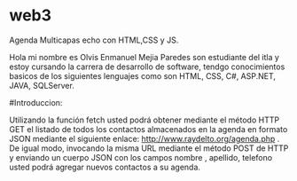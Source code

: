 # web3
Agenda Multicapas echo con  HTML,CSS y JS.

Hola mi nombre es  Olvis Enmanuel Mejia Paredes  son estudiante del  itla  y estoy cursando la carrera de desarrollo de software, tendgo conocimientos basicos de los siguientes lenguajes como son HTML, CSS, C#, ASP.NET, JAVA, SQLServer.

#Introduccion:

Utilizando la función fetch usted podrá obtener mediante el método HTTP GET el
listado de todos los contactos almacenados en la agenda en formato JSON mediante
el siguiente enlace: http://www.raydelto.org/agenda.php . De igual modo,
invocando la misma URL mediante el método POST de HTTP y enviando un cuerpo
JSON con los campos nombre , apellido, telefono usted podrá agregar nuevos
contactos a su agenda.

